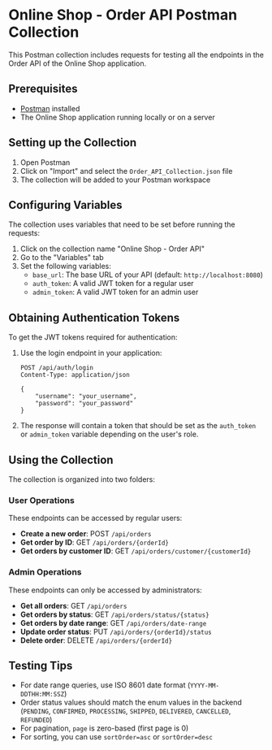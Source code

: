 # Online Shop - Order API Postman Collection

This Postman collection includes requests for testing all the endpoints in the Order API of the Online Shop application.

## Prerequisites

- [Postman](https://www.postman.com/downloads/) installed
- The Online Shop application running locally or on a server

## Setting up the Collection

1. Open Postman
2. Click on "Import" and select the `Order_API_Collection.json` file
3. The collection will be added to your Postman workspace

## Configuring Variables

The collection uses variables that need to be set before running the requests:

1. Click on the collection name "Online Shop - Order API"
2. Go to the "Variables" tab
3. Set the following variables:
   - `base_url`: The base URL of your API (default: `http://localhost:8080`)
   - `auth_token`: A valid JWT token for a regular user
   - `admin_token`: A valid JWT token for an admin user

## Obtaining Authentication Tokens

To get the JWT tokens required for authentication:

1. Use the login endpoint in your application:
   ```
   POST /api/auth/login
   Content-Type: application/json
   
   {
       "username": "your_username",
       "password": "your_password"
   }
   ```

2. The response will contain a token that should be set as the `auth_token` or `admin_token` variable depending on the user's role.

## Using the Collection

The collection is organized into two folders:

### User Operations

These endpoints can be accessed by regular users:

- **Create a new order**: POST `/api/orders`
- **Get order by ID**: GET `/api/orders/{orderId}`
- **Get orders by customer ID**: GET `/api/orders/customer/{customerId}`

### Admin Operations

These endpoints can only be accessed by administrators:

- **Get all orders**: GET `/api/orders`
- **Get orders by status**: GET `/api/orders/status/{status}`
- **Get orders by date range**: GET `/api/orders/date-range`
- **Update order status**: PUT `/api/orders/{orderId}/status`
- **Delete order**: DELETE `/api/orders/{orderId}`

## Testing Tips

- For date range queries, use ISO 8601 date format (`YYYY-MM-DDTHH:MM:SSZ`)
- Order status values should match the enum values in the backend (`PENDING`, `CONFIRMED`, `PROCESSING`, `SHIPPED`, `DELIVERED`, `CANCELLED`, `REFUNDED`)
- For pagination, `page` is zero-based (first page is 0)
- For sorting, you can use `sortOrder=asc` or `sortOrder=desc` 